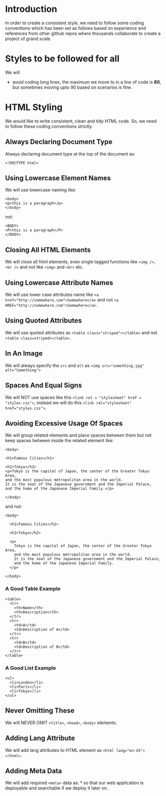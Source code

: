 # Introduction
In order to create a consistent style, we need to follow some coding conventions which has been set as follows based on experience and references from other github repos where thousands collaborate to create a project of grand scale.

# Styles to be followed for all
We will
* avoid coding long lines, the maximum we move to in a line of code is **80**, but sometimes moving upto 90 based on scenarios is fine.

# HTML Styling
We would like to write consistent, clean and tidy HTML code. So, we need to follow these coding conventions strictly.

## Always Declaring Document Type
Always declaring document type at the top of the document as:
```
<!DOCTYPE html>
```

## Using Lowercase Element Names
We will use lowercase naming like:
```
<body>
<p>this is a paragraph</p>
</body>
```
not:
```
<BODY>
<P>this is a paragraph</P>
</BODY>
```

## Closing All HTML Elements
We will close all html elements, even single tagged functions like `<img />`, `<br />` and not like `<img>` and `<br>` etc.

## Using Lowercase Attribute Names
We will use lower case attributes name like `<a href="http://somewhere.com">Somewhere</a>` and not `<a HREF="http://somewhere.com">Somewhere</a>`.

## Using Quoted Attributes
We will use quoted attributes as `<table class="striped"></table>` and not `<table class=striped></table>`.

## In An Image
We will always specify the `src` and `alt` as `<img src="something.jpg" alt="Something">`

## Spaces And Equal Signs
We will NOT use spaces like this `<link rel = "stylesheet" href = "styles.css">`, instead we will do this `<link rel="stylesheet" href="styles.css">`.

## Avoiding Excessive Usage Of Spaces
We will group related elements and place spaces between them but not keep spaces between inside the related element like:
```
<body>

<h1>Famous Cities</h1>

<h2>Tokyo</h2>
<p>Tokyo is the capital of Japan, the center of the Greater Tokyo Area,
and the most populous metropolitan area in the world.
It is the seat of the Japanese government and the Imperial Palace,
and the home of the Japanese Imperial Family.</p>

</body>
```
and not:
```
<body>

  <h1>Famous Cities</h1>

  <h2>Tokyo</h2>

  <p>
    Tokyo is the capital of Japan, the center of the Greater Tokyo Area,
    and the most populous metropolitan area in the world.
    It is the seat of the Japanese government and the Imperial Palace,
    and the home of the Japanese Imperial Family.
  </p>

</body>
```
### A Good Table Example
```
<table>
  <tr>
    <th>Name</th>
    <th>Description</th>
  </tr>
  <tr>
    <td>A</td>
    <td>Description of A</td>
  </tr>
  <tr>
    <td>B</td>
    <td>Description of B</td>
  </tr>
</table>
```
### A Good List Example
```
<ul>
  <li>London</li>
  <li>Paris</li>
  <li>Tokyo</li>
</ul>
```
## Never Omitting These
We will NEVER OMIT `<title>`, `<head>`, `<body>` elements.

## Adding Lang Attribute
We will add lang attributes to HTML element as `<html lang="en-US"></html>`.

## Adding Meta Data
We will add required `<meta>` data as:
* 
so that our web application is deployable and searchable if we deploy it later on.
